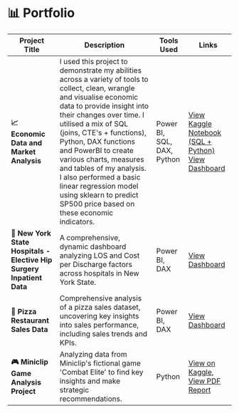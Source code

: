 # 📊 Portfolio

| Project Title                                                        | Description                                                                                                                             | Tools Used                       | Links                                                                                          |
|----------------------------------------------------------------------|-----------------------------------------------------------------------------------------------------------------------------------------|----------------------------------|-------------------------------------------------------------------------------------------------|
| **📈 Economic Data and Market Analysis** | I used this project to demonstrate my abilities across a variety of tools to collect, clean, wrangle and visualise economic data to provide insight into their changes over time. I utilised a mix of SQL (joins, CTE's + functions), Python, DAX functions and PowerBI to create various charts, measures and tables of my analysis. I also performed a basic linear regression model using sklearn to predict SP500 price based on these economic indicators.  | Power BI, SQL, DAX, Python | [View Kaggle Notebook (SQL + Python)](https://www.kaggle.com/code/doghousesam/economic-data-project) [View Dashboard](https://app.powerbi.com/view?r=eyJrIjoiNTljODQ2NmUtNWQ4Yi00NzQwLThmMTctODUxNmRhNTlmOGVkIiwidCI6ImRkZDQ2NTk0LTZlZGQtNGUzOS05YjMzLTdiNGVlNDlkNGUwZSJ9) |
| **🏥 New York State Hospitals - Elective Hip Surgery Inpatient Data** | A comprehensive, dynamic dashboard analyzing LOS and Cost per Discharge factors across hospitals in New York State.                      | Power BI, DAX                    | [View Dashboard](https://app.powerbi.com/view?r=eyJrIjoiOTU5MjI4ZWMtN2I0Ni00ZDYzLTkxMGMtZGFlNDQxNmJkMGZhIiwidCI6ImRkZDQ2NTk0LTZlZGQtNGUzOS05YjMzLTdiNGVlNDlkNGUwZSJ9) |
| **🍕 Pizza Restaurant Sales Data**                                   | Comprehensive analysis of a pizza sales dataset, uncovering key insights into sales performance, including sales trends and KPIs.       | Power BI, DAX                    | [View Dashboard](https://app.powerbi.com/view?r=eyJrIjoiOTZiMjA4ZTctZmRlZS00NGM5LWI3MGUtZGI2ZTU1OWU4MjU3IiwidCI6ImE5ZTE4OGE2LWMzZjgtNGVhZS1iN2I5LTU0Nzg3ZDg5ZjkzNyJ9) |
| **🎮 Miniclip Game Analysis Project**                                | Analyzing data from Miniclip's fictional game 'Combat Elite' to find key insights and make strategic recommendations.                    | Python                           | [View on Kaggle](https://www.kaggle.com/code/doghousesam/miniclip-project), [View PDF Report](https://4b3f5079-e123-40d9-a970-5604c303a2e6.filesusr.com/ugd/52d282_3e8eecb1141543eab5bebba0d0b9c76b.pdf) |
